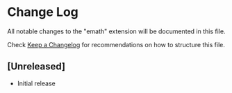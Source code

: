 # Change Log

All notable changes to the "emath" extension will be documented in this file.

Check [Keep a Changelog](http://keepachangelog.com/) for recommendations on how to structure this file.

## [Unreleased]

- Initial release